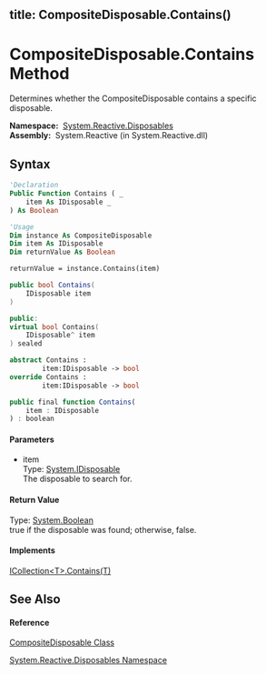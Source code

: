 title: CompositeDisposable.Contains()
---
# CompositeDisposable.Contains Method

Determines whether the CompositeDisposable contains a specific disposable.

**Namespace:**  [System.Reactive.Disposables](System.Reactive.Disposables/System.Reactive.Disposables)  
**Assembly:**  System.Reactive (in System.Reactive.dll)

## Syntax

```vb
'Declaration
Public Function Contains ( _
    item As IDisposable _
) As Boolean
```

```vb
'Usage
Dim instance As CompositeDisposable
Dim item As IDisposable
Dim returnValue As Boolean

returnValue = instance.Contains(item)
```

```csharp
public bool Contains(
    IDisposable item
)
```

```c++
public:
virtual bool Contains(
    IDisposable^ item
) sealed
```

```fsharp
abstract Contains : 
        item:IDisposable -> bool 
override Contains : 
        item:IDisposable -> bool 
```

```javascript
public final function Contains(
    item : IDisposable
) : boolean
```

#### Parameters

- item  
  Type: [System.IDisposable](https://msdn.microsoft.com/en-us/library/aax125c9)  
  The disposable to search for.

#### Return Value

Type: [System.Boolean](https://msdn.microsoft.com/en-us/library/a28wyd50)  
true if the disposable was found; otherwise, false.

#### Implements

[ICollection\<T\>.Contains(T)](https://msdn.microsoft.com/en-us/library/m:system.collections.generic.icollection%601.contains(%600)(v=VS.103))

## See Also

#### Reference

[CompositeDisposable Class](CompositeDisposable/CompositeDisposable)

[System.Reactive.Disposables Namespace](System.Reactive.Disposables/System.Reactive.Disposables)







